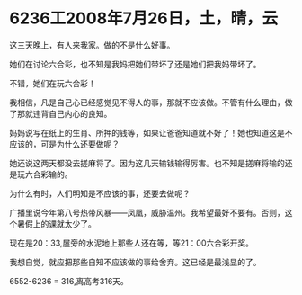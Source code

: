 # 6236工2008年7月26日，土，晴，云

这三天晚上，有人来我家。做的不是什么好事。

她们在讨论六合彩，也不知是我妈把她们带坏了还是她们把我妈带坏了。

不错，她们在玩六合彩！

我相信，凡是自己心已经感觉见不得人的事，那就不应该做。不管有什么理由，做了那就违背自己内心的良知。

妈妈说写在纸上的生肖、所押的钱等，如果让爸爸知道就不好了！她也知道这是不应该的，可是为什么还要做呢？

她还说这两天都没去搓麻将了。因为这几天输钱输得厉害。也不知是搓麻将输的还是玩六合彩输的。

为什么有时，人们明知是不应该的事，还要去做呢？

广播里说今年第八号热带风暴——凤凰，威胁温州。我希望最好不要有。否则，这个暑假上的课就太少了。

现在是20：33,屋旁的水泥地上那些人还在等，等21：00六合彩开奖。

我想自觉，就应把那些自知不应该做的事给舍弃。这已经是最浅显的了。

6552-6236 = 316,离高考316天。
